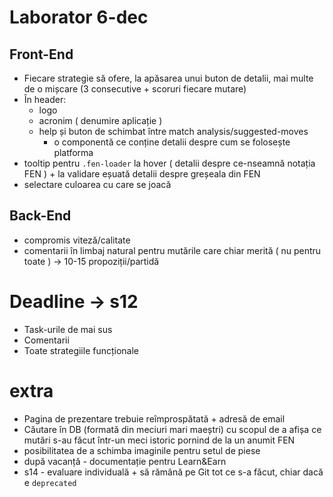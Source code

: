 # Laborator 6-dec
## Front-End
* Fiecare strategie să ofere, la apăsarea unui buton de detalii, mai multe de o mișcare (3 consecutive + scoruri fiecare mutare)
* În header: 
  * logo
  * acronim ( denumire aplicație )
  * help și buton de schimbat între match analysis/suggested-moves
    * o componentă ce conține detalii despre cum se folosește platforma
* tooltip pentru `.fen-loader` la hover ( detalii despre ce-nseamnă notația FEN ) + la validare eșuată detalii despre greșeala din FEN
* selectare culoarea cu care se joacă

## Back-End
* compromis viteză/calitate
* comentarii în limbaj natural pentru mutările care chiar merită ( nu pentru toate ) -> 10-15 propoziții/partidă

# Deadline -> s12
* Task-urile de mai sus
* Comentarii
* Toate strategiile funcționale

# extra
* Pagina de prezentare trebuie reîmprospătată + adresă de email
* Căutare în DB (formată din meciuri mari maeștri) cu scopul de a afișa ce mutări s-au făcut într-un meci istoric pornind de la un anumit FEN
* posibilitatea de a schimba imaginile pentru setul de piese
* după vacanță - documentație pentru Learn&Earn
* s14 - evaluare individuală + să rămână pe Git tot ce s-a făcut, chiar dacă e `deprecated`
